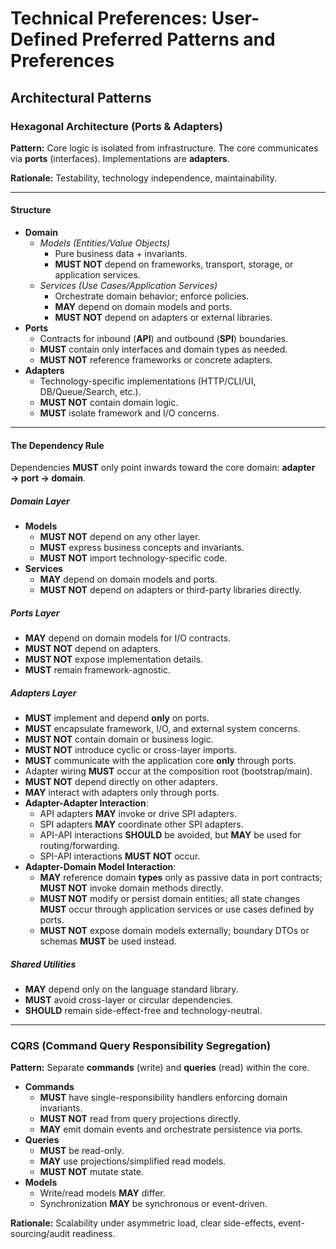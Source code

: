 <!-- Powered by BMAD™ Core -->

# Technical Preferences: User-Defined Preferred Patterns and Preferences

## Architectural Patterns

### Hexagonal Architecture (Ports & Adapters)

**Pattern:** Core logic is isolated from infrastructure. The core communicates via **ports** (interfaces). Implementations are **adapters**.

**Rationale:** Testability, technology independence, maintainability.

---

#### Structure

- **Domain**
  - *Models (Entities/Value Objects)*
    - Pure business data + invariants.
    - **MUST NOT** depend on frameworks, transport, storage, or application services.
  - *Services (Use Cases/Application Services)*
    - Orchestrate domain behavior; enforce policies.
    - **MAY** depend on domain models and ports.
    - **MUST NOT** depend on adapters or external libraries.
- **Ports**
  - Contracts for inbound (**API**) and outbound (**SPI**) boundaries.
  - **MUST** contain only interfaces and domain types as needed.
  - **MUST NOT** reference frameworks or concrete adapters.
- **Adapters**
  - Technology-specific implementations (HTTP/CLI/UI, DB/Queue/Search, etc.).
  - **MUST NOT** contain domain logic.
  - **MUST** isolate framework and I/O concerns.

---

#### The Dependency Rule

Dependencies **MUST** only point inwards toward the core domain: **adapter → port → domain**.

##### Domain Layer

- **Models**
  - **MUST NOT** depend on any other layer.
  - **MUST** express business concepts and invariants.
  - **MUST NOT** import technology-specific code.
- **Services**
  - **MAY** depend on domain models and ports.
  - **MUST NOT** depend on adapters or third-party libraries directly.

##### Ports Layer

- **MAY** depend on domain models for I/O contracts.
- **MUST NOT** depend on adapters.
- **MUST NOT** expose implementation details.
- **MUST** remain framework-agnostic.

##### Adapters Layer

- **MUST** implement and depend **only** on ports.
- **MUST** encapsulate framework, I/O, and external system concerns.
- **MUST NOT** contain domain or business logic.
- **MUST NOT** introduce cyclic or cross-layer imports.
- **MUST** communicate with the application core **only** through ports.
- Adapter wiring **MUST** occur at the composition root (bootstrap/main).
- **MUST NOT** depend directly on other adapters.
- **MAY** interact with adapters only through ports.
- **Adapter-Adapter Interaction**:
  - API adapters **MAY** invoke or drive SPI adapters.
  - SPI adapters **MAY** coordinate other SPI adapters.
  - API-API interactions **SHOULD** be avoided, but **MAY** be used for routing/forwarding.
  - SPI-API interactions **MUST NOT** occur.
- **Adapter-Domain Model Interaction**:
  - **MAY** reference domain **types** only as passive data in port contracts; **MUST NOT** invoke domain methods directly.
  - **MUST NOT** modify or persist domain entities; all state changes **MUST** occur through application services or use cases defined by ports.
  - **MUST NOT** expose domain models externally; boundary DTOs or schemas **MUST** be used instead.

##### Shared Utilities

- **MAY** depend only on the language standard library.
- **MUST** avoid cross-layer or circular dependencies.
- **SHOULD** remain side-effect-free and technology-neutral.

---

### CQRS (Command Query Responsibility Segregation)

**Pattern:** Separate **commands** (write) and **queries** (read) within the core.

- **Commands**
  - **MUST** have single-responsibility handlers enforcing domain invariants.
  - **MUST NOT** read from query projections directly.
  - **MAY** emit domain events and orchestrate persistence via ports.
- **Queries**
  - **MUST** be read-only.
  - **MAY** use projections/simplified read models.
  - **MUST NOT** mutate state.
- **Models**
  - Write/read models **MAY** differ.
  - Synchronization **MAY** be synchronous or event-driven.

**Rationale:** Scalability under asymmetric load, clear side-effects, event-sourcing/audit readiness.
